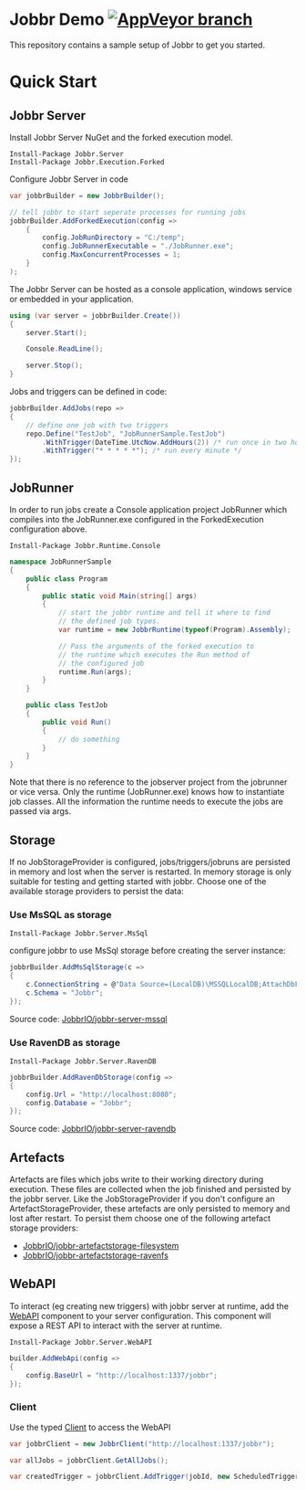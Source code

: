 # Jobbr Demo [![AppVeyor branch](https://img.shields.io/appveyor/ci/jobbr/jobbr-demo/develop.svg)]()
This repository contains a sample setup of Jobbr to get you started.

# Quick Start
## Jobbr Server
Install Jobbr Server NuGet and the forked execution model.
```
Install-Package Jobbr.Server
Install-Package Jobbr.Execution.Forked
```

Configure Jobbr Server in code
```c#
var jobbrBuilder = new JobbrBuilder();

// tell jobbr to start seperate processes for running jobs
jobbrBuilder.AddForkedExecution(config =>
    {
        config.JobRunDirectory = "C:/temp";
        config.JobRunnerExecutable = "./JobRunner.exe";
        config.MaxConcurrentProcesses = 1;
    }
);
```

The Jobbr Server can be hosted as a console application, windows service or embedded in your application.
```c#
using (var server = jobbrBuilder.Create())
{
    server.Start();

    Console.ReadLine();

    server.Stop();
}
```

Jobs and triggers can be defined in code:

```c#
jobbrBuilder.AddJobs(repo =>
{
    // define one job with two triggers
    repo.Define("TestJob", "JobRunnerSample.TestJob")
        .WithTrigger(DateTime.UtcNow.AddHours(2)) /* run once in two hours */
        .WithTrigger("* * * * *"); /* run every minute */
});
```
## JobRunner
In order to run jobs create a Console application project JobRunner which compiles into the JobRunner.exe configured in the ForkedExecution configuration above.

```
Install-Package Jobbr.Runtime.Console
```

```c#
namespace JobRunnerSample
{
    public class Program
    {
        public static void Main(string[] args)
        {
            // start the jobbr runtime and tell it where to find
            // the defined job types.
            var runtime = new JobbrRuntime(typeof(Program).Assembly);

            // Pass the arguments of the forked execution to
            // the runtime which executes the Run method of 
            // the configured job
            runtime.Run(args);
        }
    }

    public class TestJob
    {
        public void Run()
        {
            // do something
        }
    }
}
```

Note that there is no reference to the jobserver project from the jobrunner or vice versa. Only the runtime (JobRunner.exe) knows how to instantiate job classes. All the information the runtime needs to execute the jobs are passed via args.

## Storage
If no JobStorageProvider is configured, jobs/triggers/jobruns are persisted in memory and lost when the server is restarted. In memory storage is only suitable for testing and getting started with jobbr. Choose one of the available storage providers to persist the data:

### Use MsSQL as storage
```
Install-Package Jobbr.Server.MsSql
```

configure jobbr to use MsSql storage before creating the server instance:
```c#
jobbrBuilder.AddMsSqlStorage(c =>
{
    c.ConnectionString = @"Data Source=(LocalDB)\MSSQLLocalDB;AttachDbFilename=C:\temp\jobbr.mdf;Integrated Security=True;Connect Timeout=30";
    c.Schema = "Jobbr";
});
```
Source code: [JobbrIO/jobbr-server-mssql](https://github.com/jobbrIO/jobbr-storage-mssql)

### Use RavenDB as storage
```
Install-Package Jobbr.Server.RavenDB
```
```c#
jobbrBuilder.AddRavenDbStorage(config =>
{
    config.Url = "http://localhost:8080";
    config.Database = "Jobbr";
});
```
Source code: [JobbrIO/jobbr-server-ravendb](https://github.com/jobbrIO/jobbr-storage-ravendb)

## Artefacts
Artefacts are files which jobs write to their working directory during execution. These files are collected when the job finished and persisted by the jobbr server. Like the JobStorageProvider if you don't configure an ArtefactStorageProvider, these artefacts are only persisted to memory and lost after restart. To persist them choose one of the following artefact storage providers:

- [JobbrIO/jobbr-artefactstorage-filesystem](https://github.com/jobbrIO/jobbr-artefactstorage-filesystem)
- [JobbrIO/jobbr-artefactstorage-ravenfs](https://github.com/jobbrIO/jobbr-artefactstorage-ravenfs)

## WebAPI
To interact (eg creating new triggers) with jobbr server at runtime, add the [WebAPI](https://github.com/jobbrIO/jobbr-webapi) component to your server configuration. This component will expose a REST API to interact with the server at runtime.

```
Install-Package Jobbr.Server.WebAPI
```

```c#
builder.AddWebApi(config => 
{
	config.BaseUrl = "http://localhost:1337/jobbr";
});
```

### Client
Use the typed [Client](https://www.nuget.org/packages/Jobbr.Client) to access the WebAPI

```c#
var jobbrClient = new JobbrClient("http://localhost:1337/jobbr");

var allJobs = jobbrClient.GetAllJobs();

var createdTrigger = jobbrClient.AddTrigger(jobId, new ScheduledTriggerDto { IsActive = true, StartDateTimeUtc = DateTime.UtcNow.AddMinutes(30) });
```
